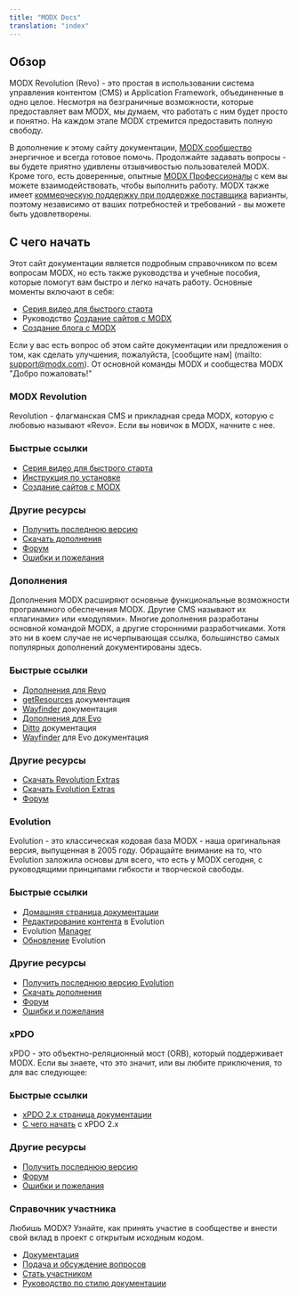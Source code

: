 ```yaml
---
title: "MODX Docs"
translation: "index"
---
```


## Обзор

 MODX Revolution (Revo) - это простая в использовании система управления контентом (CMS) и Application Framework, объединенные в одно целое. Несмотря на безграничные возможности, которые предоставляет вам MODX, мы думаем, что работать с ним будет просто и понятно. На каждом этапе MODX стремится предоставить полную свободу.

 В дополнение к этому сайту документации, [MODX сообщество](http://forums.modx.com) энергичное и всегда готовое помочь. Продолжайте задавать вопросы - вы будете приятно удивлены отзывчивостью пользователей MODX. Кроме того, есть доверенные, опытные [MODX Профессионалы](http://modx.com/professionals) с кем вы можете взаимодействовать, чтобы выполнить работу. MODX также имеет [коммерческую поддержку при поддержке поставщика](http://modx.com/support/) варианты, поэтому независимо от ваших потребностей и требований - вы можете быть удовлетворены.

## С чего начать

 Этот сайт документации является подробным справочником по всем вопросам MODX, но есть также руководства и учебные пособия, которые помогут вам быстро и легко начать работу. Основные моменты включают в себя:

- [Серия видео для быстрого старта](building-sites/integrating-templates/video-quick-start)
- Руководство [Создание сайтов с MODX](building-sites)
- [Создание блога с MODX](case-studies-and-tutorials/creating-a-blog-in-modx-revolution)

Если у вас есть вопрос об этом сайте документации или предложения о том, как сделать улучшения, пожалуйста, [сообщите нам] (mailto: support@modx.com). От основной команды MODX и сообщества MODX "Добро пожаловать!"

### MODX Revolution
  
Revolution - флагманская CMS и прикладная среда MODX, которую с любовью называют «Revo». Если вы новичок в MODX, начните с нее.
  
### Быстрые ссылки
   
- [Серия видео для быстрого старта](building-sites/integrating-templates/video-quick-start)
- [Инструкция по установке](getting-started/installation)
- [Создание сайтов с MODX](building-sites)
  
### Другие ресурсы
   
- [Получить последнюю версию](http://modx.com/download/)
- [Скачать дополнения](http://modx.com/extras/)
- [Форум](http://forums.modx.com/board/?board=264)
- [Ошибки и пожелания](http://tracker.modx.com/projects/revo)

### Дополнения
  
Дополнения MODX расширяют основные функциональные возможности программного обеспечения MODX. Другие CMS называют их «плагинами» или «модулями». Многие дополнения разработаны основной командой MODX, а другие сторонними разработчиками. Хотя это ни в коем случае не исчерпывающая ссылка, большинство самых популярных дополнений документированы здесь.
  
### Быстрые ссылки
  
- [Дополнения для Revo](extras/revo/)
- [getResources](extras/revo/getresources) документация
- [Wayfinder](extras/revo/wayfinder) документация
- [Дополнения для Evo](extras/evo/)
- [Ditto](extras/evo/ditto) документация
- [Wayfinder](extras/evo/wayfinder) для Evo документация
  
### Другие ресурсы

- [Скачать Revolution Extras](http://modx.com/extras/?product=revolution)
- [Скачать Evolution Extras](http://modx.com/extras/?product=evolution)
- [Форум](http://forums.modx.com/?category=5)

### Evolution
  
Evolution - это классическая кодовая база MODX - наша оригинальная версия, выпущенная в 2005 году. Обращайте внимание на то, что Evolution заложила основы для всего, что есть у MODX сегодня, с руководящими принципами гибкости и творческой свободы.
  
### Быстрые ссылки  
  
- [Домашняя страница документации](evolution/1.0)
- [Редактирование контента](evolution/1.0/content-editing) в Evolution
- Evolution [Manager](evolution/1.0/content-editing/the-manager)
- [Обновление](evolution/1.0/administration/upgrading) Evolution
  
### Другие ресурсы
  
  - [Получить последнюю версию Evolution](http://modx.com/download/evolution/)
  - [Скачать дополнения](http://modx.com/extras/?product=evolution)
  - [Форум](http://forums.modx.com/board/48/evo-discussions-support)
  - [Ошибки и пожелания](http://tracker.modx.com/projects/evo)

### xPDO
  
xPDO - это объектно-реляционный мост (ORB), который поддерживает MODX. Если вы знаете, что это значит, или вы любите приключения, то для вас следующее:
  
### Быстрые ссылки
  
- [xPDO 2.x страница документации](extending-modx/xpdo)
- [С чего начать](getting-started) с xPDO 2.x
  
### Другие ресурсы
  
- [Получить последнюю версию](http://xpdo.org/downloads.html)
- [Форум](http://forums.modx.com/board/46/developing-with-xpdo)
- [Ошибки и пожелания](http://tracker.modx.com/projects/xpdo)

### Справочник участника
  
Любишь MODX? Узнайте, как принять участие в сообществе и внести свой вклад в проект с открытым исходным кодом.
  
- [Документация](contribute/)
- [Подача и обсуждение вопросов](contribute/issues)
- [Стать участником](contribute/code)
- [Руководство по стилю документации](contribute/documentation/style-guide)